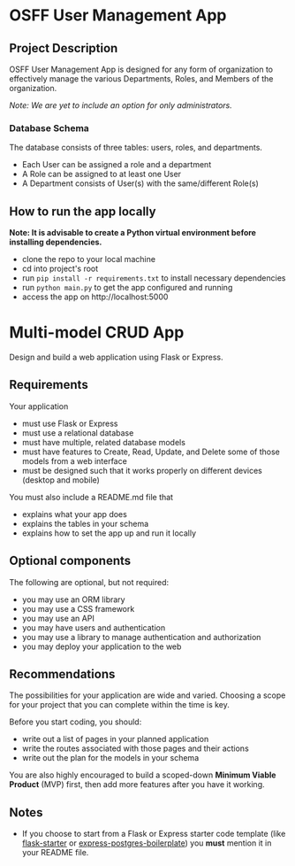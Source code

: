 # OSFF User Management App

## Project Description

OSFF User Management App is designed for any
form of organization to effectively manage the
various Departments, Roles, and Members of the
organization.

*Note: We are yet to include an option for only administrators.*

### Database Schema

The database consists of three tables: users, roles, and departments.
- Each User can be assigned a role and a department
- A Role can be assigned to at least one User
- A Department consists of User(s) with the same/different Role(s)


## How to run the app locally

**Note: It is advisable to create a Python virtual environment before installing dependencies.**

- clone the repo to your local machine
- cd into project's root
- run `pip install -r requirements.txt` to install necessary dependencies
- run `python main.py` to get the app configured and running
- access the app on http://localhost:5000



# Multi-model CRUD App

Design and build a web application using Flask or Express.

## Requirements

Your application

- must use Flask or Express
- must use a relational database 
- must have multiple, related database models
- must have features to Create, Read, Update, and Delete some of those models from a web interface
- must be designed such that it works properly on different devices (desktop and mobile)

You must also include a README.md file that
- explains what your app does
- explains the tables in your schema
- explains how to set the app up and run it locally

## Optional components

The following are optional, but not required:

- you may use an ORM library
- you may use a CSS framework
- you may use an API
- you may have users and authentication
- you may use  a library to manage authentication and authorization
- you may deploy your application to the web

## Recommendations

The possibilities for your application are wide and varied. Choosing a scope for your project that you can complete within the time is key.

Before you start coding, you should:
- write out a list of pages in your planned application
- write the routes associated with those pages and their actions
- write out the plan for the models in your schema

You are also highly encouraged to build a scoped-down **Minimum Viable Product** (MVP) first, then add more features after you have it working.

## Notes

- If you choose to start from a Flask or Express starter code template (like [flask-starter](https://github.com/ksh7/flask-starter) or [express-postgres-boilerplate](https://github.com/mateo-io/express-postgres-boilerplate)) you **must** mention it in your README file.
